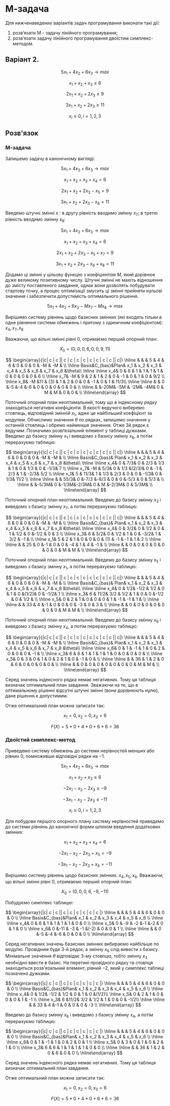 # М-задача

Для нижченаведених варіантів задач програмування виконати такі дії:
1. розв’язати М - задачу лінійного програмування;
2. розв’язати задачу лінійного програмування двоїстим симплекс-методом.

## Варіант 2.

$$5x_1 + 4x_2 + 6x_3 \to max $$

$$x_1 + x_2 + x_3 \leq 6 $$

$$2x_1+x_2+2x_3 \geq 9$$

$$3x_1 + x_2 + 2x_3 \geq 11$$

$$x_i \geq 0, i = 1,2,3$$

## Розв'язок

### М-задача

Запишемо задачу в канонічному вигляді:

$$5x_1 + 4x_2 + 6x_3 \to max $$

$$x_1 + x_2 + x_3 + x_4 = 6 $$

$$2x_1 + x_2 + 2x_3 - x_5 = 9$$

$$3x_1 + x_2 + 2x_3 - x_6 = 11$$

Введемо штучні змінні x : в другу рівність вводимо змінну $x_7$; в третю рівність вводимо змінну $x_8$:

$$5x_1 + 4x_2 + 6x_3 \to max $$

$$x_1 + x_2 + x_3 + x_4 = 6 $$

$$2x_1 + x_2 + 2x_3 - x_5 + x_7 = 9$$

$$3x_1 + x_2 + 2x_3 - x_6 + x_8 = 11$$

Додамо ці змінні у цільову функцію з коефіціентом $M$, який дорівнює дуже великому позитивному числу. Штучні змінні не мають відношення до змісту поставленого завдання, однак вони дозволять побудувати стартову точку, а процес оптимізації змусить ці змінні прийняти нульові значення і забезпечити допустимість оптимального рішення.

$$5x_1 + 4x_2 + 6x_3 - Mx_7 - Mx_8 \to max $$

Вирішимо систему рівнянь щодо базисних змінних (які входять тільки в одне рівняння системи обмежень і притому з одиничним коефіцієнтом): $x_4 , x_7 , x_8$

Вважаючи, що вільні змінні рівні 0, отримаємо перший опорний план:

$$ X_0 = (0,0,0,6,0,0,9,11) $$

$$
\begin{array}{|c| c |  c  ||  c  | c   | c   | c   | c   | c   | c   | c   ||  c|} 
\hline      &       &    & 5    & 4   &  6  & 0   & 0   & 0   & -M  &  -M &      \\ 
\hline Basis&C_{bas}&Plan& x_1  & x_2 & x_3 & x_4 & x_5 & x_6 & x_7 & x_8 &\theta\\ 
\hline
\hline   x_4&  0    & 6  & 1    & 1   &  1  & 1   & 0   & 0   & 0   &  0  &  6   \\ 
\hline   x_7&  -M   & 9  & 2    & 1   & 2   & 0   & -1  & 0   & 1   &  0  &  9/2 \\ 
\hline   x_8&  -M   &11  & (3)  & 1   & 2   & 0   & 0   & -1  & 0   &  1  &  11/3\\ 
\hline
\hline      &       &  0 &-5    &-4   &-6   & 0   & 0   & 0   & 0   &  0  &      \\ 
\hline      &       &-20M& -5M  &  -2M&  -4M& 0   & M   & M   & 0   &  0  &      \\ 
\hline\end{array}
$$

Поточний опорний план неоптимальний, тому що в індексному рядку знаходяться негативні коефіцієнти. В якості ведучого виберемо стовпець, відповідний змінній $x_1$, адже це найбільший коефіцієнт за модулем. Обчислимо значення $\theta$ по рядках, запишемо значення у останній стовпець і обремо найменше значення. Отже 3й рядок є ведучим. Позначимо розвґязальний елемент у таблиці дужками. Введемо до базису змінну $x_1$ і виведомо з базису змінну $x_8$, а потім перерахуємо таблицю:

$$
\begin{array}{|c| c |  c  ||  c  | c   | c   | c   | c   | c   | c   | c   ||  c|} 
\hline      &       &     & 5    & 4   &  6  & 0   & 0   & 0   & -M  &  -M &      \\ 
\hline Basis&C_{bas}& Plan& x_1  & x_2 & x_3 & x_4 & x_5 & x_6 & x_7 & x_8 &\theta\\ 
\hline
\hline   x_4&  0    &  7/3& 0    & 2/3 & 1/3 & 1   & 0   & 1/3 & 0   & -1/3&  7   \\ 
\hline   x_7&  -M   &  5/3& 0    & 1/3 &(2/3)& 0   & -1  & 2/3 & 1   & -2/3& 5/2  \\ 
\hline   x_1&  5    & 11/3& 1    & 1/3 & 2/3 & 0   & 0   & -1/3& 0   &  1/3& 11/2 \\ 
\hline
\hline      &       & 55/3& 0    &-7/3 &-8/3 & 0   & 0   &-5/3 & 0   & 5/3 &      \\ 
\hline      &       &-5/3M& 0    &-1/3M&-2/3M& 0   & M   &-2/3M& 0   & 5/3M&      \\ 
\hline\end{array}
$$

Поточний опорний план неоптимальний. Введемо до базису змінну $x_3$ і виведомо з базису змінну $x_7$, а потім перерахуємо таблицю:

$$
\begin{array}{|c| c |  c  ||  c  | c   | c   | c   | c   | c   | c   | c   ||  c|} 
\hline      &       &     & 5    & 4   &  6  & 0   & 0   & 0   & -M  &  -M &      \\ 
\hline Basis&C_{bas}& Plan& x_1  & x_2 & x_3 & x_4 & x_5 & x_6 & x_7 & x_8 &\theta\\ 
\hline
\hline   x_4&  0    &  3/2& 0    & 1/2 &  0  & 1   & 1/2 & 0   &-1/2 & 0   &  3   \\ 
\hline   x_3&  6    &  5/2& 0    & 1/2 &  1  & 0   & -3/2& 1   & 3/2 & -1  &      \\ 
\hline   x_1&  5    & 2   & 1    &  0  &  0  & 0   & (1) & -1  & -1  &  1  &  2   \\ 
\hline
\hline      &       & 25  & 0    &-1   &  0  & 0   & -4  &  1  & 4   & -1  &      \\ 
\hline      &       &  0  & 0    & 0   &  0  & 0   & 0   &  0  & M   & M   &      \\ 
\hline\end{array}
$$

Поточний опорний план неоптимальний. Введемо до базису змінну $x_5$ і виведомо з базису змінну $x_1$, а потім перерахуємо таблицю:

$$
\begin{array}{|c| c |  c  ||  c  | c   | c   | c   | c   | c   | c   | c   ||  c|} 
\hline      &       &     & 5    & 4   &  6  & 0   & 0   & 0   & -M  &  -M &      \\ 
\hline Basis&C_{bas}& Plan& x_1  & x_2 & x_3 & x_4 & x_5 & x_6 & x_7 & x_8 &\theta\\ 
\hline
\hline   x_4&  0    &  1/2& -1/2 & 1/2 &  0  & 1   &  0  &(1/2)&  0  & -1/2&   1  \\ 
\hline   x_3&  6    & 11/2&  3/2 & 1/2 &  1  & 0   &  0  &-1/2 &  0  & 1/2 &      \\ 
\hline   x_5&  0    & 2   & 1    &  0  &  0  & 0   &  1  & -1  & -1  &  1  &      \\ 
\hline
\hline      &       & 33  & 4    &-1   &  0  & 0   & 0   &  -3 &  0  & 3   &      \\ 
\hline      &       &  0  & 0    & 0   &  0  & 0   & 0   &  0  & M   & M   &      \\ 
\hline\end{array}
$$

Поточний опорний план неоптимальний. Введемо до базису змінну $x_6$ і виведомо з базису змінну $x_4$, а потім перерахуємо таблицю:


$$
\begin{array}{|c| c |  c  ||  c  | c   | c   | c   | c   | c   | c   | c   ||  c|} 
\hline      &       &     & 5    & 4   &  6  & 0   & 0   & 0   & -M  &  -M &      \\ 
\hline Basis&C_{bas}& Plan& x_1  & x_2 & x_3 & x_4 & x_5 & x_6 & x_7 & x_8 &\theta\\ 
\hline
\hline   x_6&  0    &  1  & -1   &  1  &  0  & 2   &  0  &  0  &  0  & -1  &      \\ 
\hline   x_3&  6    &  6  &  1   &  1  &  1  & 1   &  0  &  0  &  0  &  0  &      \\ 
\hline   x_5&  0    &  3  &  0   &  1  &  0  & 2   &  1  &  0  & -1  &  0  &      \\ 
\hline
\hline      &       & 36  & 1    & 2   &  0  & 6   & 0   &  0  & 0   & 0   &      \\ 
\hline      &       &  0  & 0    & 0   &  0  & 0   & 0   &  0  & M   & M   &      \\ 
\hline\end{array}
$$

Серед значень індексного рядка немає негативних. Тому ця таблиця визначає оптимальний план завдання. Зважаючи на те, що в оптимальному рішенні відсутні штучні змінні (вони дорівнюють нулю), дане рішення є допустимим.

Отже оптимальний план можна записати так:

$$x_1 = 0, x_2 = 0, x_3 = 6$$

$$F (X) = 5 * 0 + 4 * 0 + 6 * 6 = 36$$

### Двоїстий симплекс-метод

Приведемо систему обмежень до системи нерівностей менших або рівних $0$, помноживши відповідні рядки на $-1$.

$$5x_1 + 4x_2 + 6x_3 \to max $$

$$x_1 + x_2 + x_3 \leq 6 $$

$$-2x_1 - x_2 - 2x_3 \leq -9$$

$$-3x_1 - x_2 - 2x_3 \leq -11$$

$$x_i \geq 0, i = 1,2,3$$

Для побудови першого опорного плану систему нерівностей приведемо до системи рівнянь до канонічної форми шляхом введення додаткових змінних:

$$x_1 + x_2 + x_3 + x_4 = 6 $$

$$-2x_1 - x_2 - 2x_3 + x_5 = -9$$

$$-3x_1 - x_2 - 2x_3 + x_6 = -11$$

Вирішимо систему рівнянь щодо базисних змінних: $x_4 , x_5 , x_6$. Вважаючи, що вільні змінні рівні $0$, отримаємо перший опорний план:

$$X_0 = (0,0,0,6, -9, -11)$$

Побудуємо симплекс таблицю:

$$
\begin{array}{|c| c |  c  ||  c | c   | c   | c   | c   | c   |} 
\hline      &       &    & 5    & 4   &  6  & 0   & 0   & 0   \\ 
\hline Basis&C_{bas}&Plan& x_1  & x_2 & x_3 & x_4 & x_5 & x_6 \\ 
\hline
\hline   x_4&  0    & 6  & 1    & 1   &  1  & 1   & 0   & 0   \\ 
\hline   x_5&  0    & -9 & -2   &-1   &-2   & 0   & 1   & 0   \\ 
\hline   x_6&  0    &-11 & -3   & -1  &(-2) & 0   & 0   & 1   \\ 
\hline
\hline      &       &  0 &-5    &-4   &-6   & 0   & 0   & 0   \\ 
\hline\end{array}
$$

Серед негативних значень базисних змінних вибираємо найбільше по модулю. Провідним буде 3-й рядок, а змінну $x_6$ слід вивести з базису. Мінімальне значення $\theta$ відповідає 3-му стовпцю, тобто змінну $x_3$ необхідно ввести в базис. На перетині провідного рядку та стовпця знаходиться розв'язальний елемент, рівний $-2$, який у симплекс таблиці позначено дужками.

$$
\begin{array}{|c| c |  c  ||  c | c   | c   | c   | c   | c   |} 
\hline      &       &    & 5    & 4   &  6  & 0   & 0   & 0   \\ 
\hline Basis&C_{bas}&Plan& x_1  & x_2 & x_3 & x_4 & x_5 & x_6 \\ 
\hline
\hline   x_4&  0    & 1/2& -1/2 & 1/2 &  0  & 1   & 0   &(1/2)\\ 
\hline   x_5&  0    & 2  &  1   &  0  &  0  & 0   & 1   & -1  \\ 
\hline   x_3&  6    &11/2& 3/2  & 1/2 &  1  & 0   & 0   & -1/2\\ 
\hline
\hline      &       & 33 &  4   &-1   & 0   & 0   & 0   & -3  \\ 
\hline\end{array}
$$

Введемо до базису змінну $x_6$ і виведомо з базису змінну $x_4$, а потім перерахуємо таблицю:


$$
\begin{array}{|c| c |  c  ||  c | c   | c   | c   | c   | c   |} 
\hline      &       &    & 5    & 4   &  6  & 0   & 0   & 0   \\ 
\hline Basis&C_{bas}&Plan& x_1  & x_2 & x_3 & x_4 & x_5 & x_6 \\ 
\hline
\hline   x_6&  0    & 1  & -1   & 1   &  0  & 2   & 0   &  1  \\ 
\hline   x_5&  0    & 3  &  0   &  1  &  0  & 2   & 1   &  0  \\ 
\hline   x_3&  6    & 6  &  1   &  1  &  1  & 1   & 0   &  0  \\ 
\hline
\hline      &       & 36 &  1   &  2  & 0   & 6   & 0   &  0  \\ 
\hline\end{array}
$$

Серед значень індексного рядка немає негативних. Тому ця таблиця визначає оптимальний план завдання.

Отже оптимальний план можна записати так:

$$x_1 = 0, x_2 = 0, x_3 = 6$$

$$F (X) = 5 * 0 + 4 * 0 + 6 * 6 = 36$$
